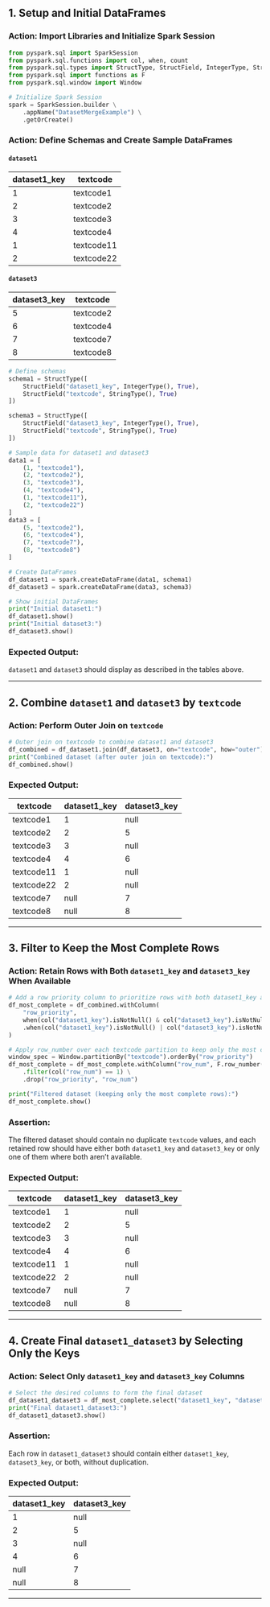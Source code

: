 ## **1. Setup and Initial DataFrames**

### Action: Import Libraries and Initialize Spark Session

```python
from pyspark.sql import SparkSession
from pyspark.sql.functions import col, when, count
from pyspark.sql.types import StructType, StructField, IntegerType, StringType
from pyspark.sql import functions as F
from pyspark.sql.window import Window

# Initialize Spark Session
spark = SparkSession.builder \
    .appName("DatasetMergeExample") \
    .getOrCreate()
```

### Action: Define Schemas and Create Sample DataFrames

#### `dataset1`

| dataset1_key | textcode  |
|--------------|-----------|
| 1            | textcode1 |
| 2            | textcode2 |
| 3            | textcode3 |
| 4            | textcode4 |
| 1            | textcode11 |
| 2            | textcode22 |

#### `dataset3`

| dataset3_key | textcode  |
|--------------|-----------|
| 5            | textcode2 |
| 6            | textcode4 |
| 7            | textcode7 |
| 8            | textcode8 |

```python
# Define schemas
schema1 = StructType([
    StructField("dataset1_key", IntegerType(), True),
    StructField("textcode", StringType(), True)
])

schema3 = StructType([
    StructField("dataset3_key", IntegerType(), True),
    StructField("textcode", StringType(), True)
])

# Sample data for dataset1 and dataset3
data1 = [
    (1, "textcode1"),
    (2, "textcode2"),
    (3, "textcode3"),
    (4, "textcode4"),
    (1, "textcode11"),
    (2, "textcode22")
]
data3 = [
    (5, "textcode2"),
    (6, "textcode4"),
    (7, "textcode7"),
    (8, "textcode8")
]

# Create DataFrames
df_dataset1 = spark.createDataFrame(data1, schema1)
df_dataset3 = spark.createDataFrame(data3, schema3)

# Show initial DataFrames
print("Initial dataset1:")
df_dataset1.show()
print("Initial dataset3:")
df_dataset3.show()
```

### Expected Output:
`dataset1` and `dataset3` should display as described in the tables above.

---

## **2. Combine `dataset1` and `dataset3` by `textcode`**

### Action: Perform Outer Join on `textcode`

```python
# Outer join on textcode to combine dataset1 and dataset3
df_combined = df_dataset1.join(df_dataset3, on="textcode", how="outer")
print("Combined dataset (after outer join on textcode):")
df_combined.show()
```

### Expected Output:
| textcode  | dataset1_key | dataset3_key |
|-----------|--------------|--------------|
| textcode1 | 1            | null         |
| textcode2 | 2            | 5            |
| textcode3 | 3            | null         |
| textcode4 | 4            | 6            |
| textcode11| 1            | null         |
| textcode22| 2            | null         |
| textcode7 | null         | 7            |
| textcode8 | null         | 8            |

---

## **3. Filter to Keep the Most Complete Rows**

### Action: Retain Rows with Both `dataset1_key` and `dataset3_key` When Available

```python
# Add a row priority column to prioritize rows with both dataset1_key and dataset3_key
df_most_complete = df_combined.withColumn(
    "row_priority", 
    when(col("dataset1_key").isNotNull() & col("dataset3_key").isNotNull(), 1)
    .when(col("dataset1_key").isNotNull() | col("dataset3_key").isNotNull(), 2)
)

# Apply row_number over each textcode partition to keep only the most complete row
window_spec = Window.partitionBy("textcode").orderBy("row_priority")
df_most_complete = df_most_complete.withColumn("row_num", F.row_number().over(window_spec)) \
    .filter(col("row_num") == 1) \
    .drop("row_priority", "row_num")

print("Filtered dataset (keeping only the most complete rows):")
df_most_complete.show()
```

### Assertion:
The filtered dataset should contain no duplicate `textcode` values, and each retained row should have either both `dataset1_key` and `dataset3_key` or only one of them where both aren’t available.

### Expected Output:
| textcode  | dataset1_key | dataset3_key |
|-----------|--------------|--------------|
| textcode1 | 1            | null         |
| textcode2 | 2            | 5            |
| textcode3 | 3            | null         |
| textcode4 | 4            | 6            |
| textcode11| 1            | null         |
| textcode22| 2            | null         |
| textcode7 | null         | 7            |
| textcode8 | null         | 8            |

---

## **4. Create Final `dataset1_dataset3` by Selecting Only the Keys**

### Action: Select Only `dataset1_key` and `dataset3_key` Columns

```python
# Select the desired columns to form the final dataset
df_dataset1_dataset3 = df_most_complete.select("dataset1_key", "dataset3_key").distinct()
print("Final dataset1_dataset3:")
df_dataset1_dataset3.show()
```

### Assertion:
Each row in `dataset1_dataset3` should contain either `dataset1_key`, `dataset3_key`, or both, without duplication.

### Expected Output:
| dataset1_key | dataset3_key |
|--------------|--------------|
| 1            | null         |
| 2            | 5            |
| 3            | null         |
| 4            | 6            |
| null         | 7            |
| null         | 8            |

---

